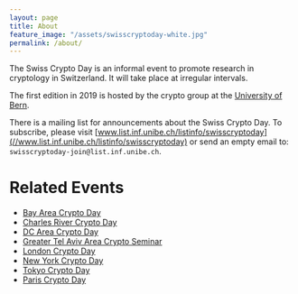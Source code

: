 ```yaml
---
layout: page
title: About
feature_image: "/assets/swisscryptoday-white.jpg"
permalink: /about/
---
```


The Swiss Crypto Day is an informal event to promote research in cryptology
in Switzerland.  It will take place at irregular intervals.

The first edition in 2019 is hosted by the crypto group at
the [University of Bern](//crypto.unibe.ch).

There is a mailing list for announcements about the Swiss Crypto Day.
To subscribe, please visit [www.list.inf.unibe.ch/listinfo/swisscryptoday](//www.list.inf.unibe.ch/listinfo/swisscryptoday) or send an empty email to: `swisscryptoday-join@list.inf.unibe.ch`.

# Related Events
- [Bay Area Crypto Day](https://bacrypto.github.io/)
- [Charles River Crypto Day](https://bostoncryptoday.wordpress.com/)
- [DC Area Crypto Day](https://dcareacryptoday.wordpress.com/)
- [Greater Tel Aviv Area Crypto Seminar](http://www.cs.tau.ac.il/cseminar/)
- [London Crypto Day](https://londoncryptoday.wordpress.com/)
- [New York Crypto Day](https://nycryptoday.wordpress.com/)
- [Tokyo Crypto Day](https://tokyocryptoday.github.io/)
- [Paris Crypto Day](https://pariscryptoday.github.io/)

